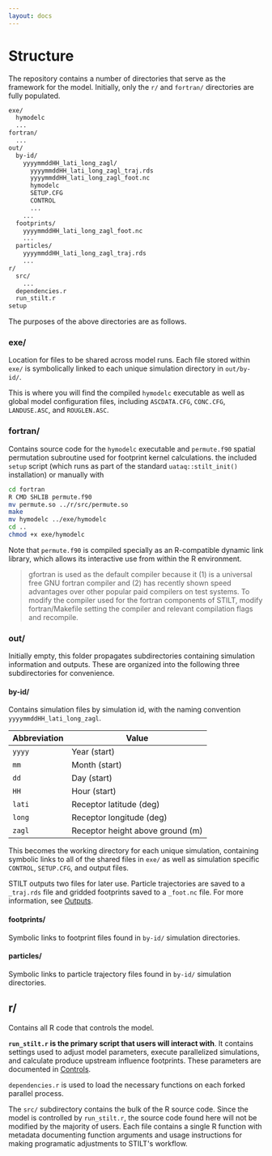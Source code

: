 ```yaml
---
layout: docs
---
```


# Structure

The repository contains a number of directories that serve as the framework for the model. Initially, only the `r/` and `fortran/` directories are fully populated.

```sh
exe/
  hymodelc
  ...
fortran/
  ...
out/
  by-id/
    yyyymmddHH_lati_long_zagl/
      yyyymmddHH_lati_long_zagl_traj.rds
      yyyymmddHH_lati_long_zagl_foot.nc
      hymodelc
      SETUP.CFG
      CONTROL
      ...
    ...
  footprints/
    yyyymmddHH_lati_long_zagl_foot.nc
    ...
  particles/
    yyyymmddHH_lati_long_zagl_traj.rds
    ...
r/
  src/
    ...
  dependencies.r
  run_stilt.r
setup
```

The purposes of the above directories are as follows.


### exe/

Location for files to be shared across model runs. Each file stored within `exe/` is symbolically linked to each unique simulation directory in `out/by-id/`.

This is where you will find the compiled `hymodelc` executable as well as global model configuration files, including `ASCDATA.CFG`, `CONC.CFG`, `LANDUSE.ASC`, and `ROUGLEN.ASC`.


### fortran/

Contains source code for the `hymodelc` executable and `permute.f90` spatial permutation subroutine used for footprint kernel calculations.  the included `setup` script (which runs as part of the standard `uataq::stilt_init()` installation) or manually with

```sh
cd fortran
R CMD SHLIB permute.f90
mv permute.so ../r/src/permute.so
make
mv hymodelc ../exe/hymodelc
cd ..
chmod +x exe/hymodelc
```

Note that `permute.f90` is compiled specially as an R-compatible dynamic link library, which allows its interactive use from within the R environment.

> gfortran is used as the default compiler because it (1) is a universal free GNU fortran compiler and (2) has recently shown speed advantages over other popular paid compilers on test systems. To modify the compiler used for the fortran components of STILT, modify fortran/Makefile setting the compiler and relevant compilation flags and recompile.



### out/

Initially empty, this folder propagates subdirectories containing simulation information and outputs. These are organized into the following three subdirectories for convenience.

#### by-id/
Contains simulation files by simulation id, with the naming convention `yyyymmddHH_lati_long_zagl`.

Abbreviation   | Value
---------------|----------------------------------
`yyyy`         | Year (start)
`mm`           | Month (start)
`dd`           | Day (start)
`HH`           | Hour (start)
`lati`         | Receptor latitude (deg)
`long`         | Receptor longitude (deg)
`zagl`         | Receptor height above ground (m)

This becomes the working directory for each unique simulation, containing symbolic links to all of the shared files in `exe/` as well as simulation specific `CONTROL`, `SETUP.CFG`, and output files.

STILT outputs two files for later use. Particle trajectories are saved to a `_traj.rds` file and gridded footprints saved to a `_foot.nc` file. For more information, see [Outputs]({{"/docs/outputs.html"|relative_url}}).

#### footprints/
Symbolic links to footprint files found in `by-id/` simulation directories.

#### particles/
Symbolic links to particle trajectory files found in `by-id/` simulation directories.


## r/

Contains all R code that controls the model.

**`run_stilt.r` is the primary script that users will interact with**. It contains settings used to adjust model parameters, execute parallelized simulations, and calculate produce upstream influence footprints. These parameters are documented in [Controls]({{"/docs/controls.html"|relative_url}}).

`dependencies.r` is used to load the necessary functions  on each forked parallel process.

The `src/` subdirectory contains the bulk of the R source code. Since the model is controlled by `run_stilt.r`, the source code found here will not be modified by the majority of users. Each file contains a single R function with metadata documenting function arguments and usage instructions for making programatic adjustments to STILT's workflow.
